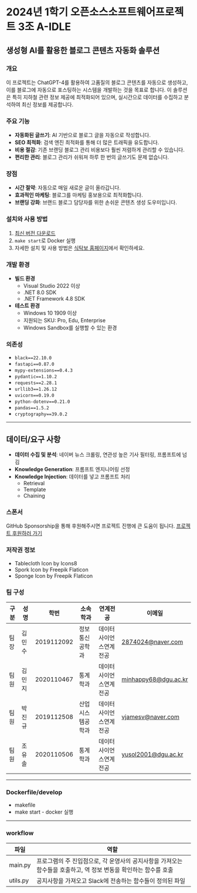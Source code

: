 # 2024년 1학기 오픈소스소프트웨어프로젝트 3조 A-IDLE
## 생성형 AI를 활용한 블로그 콘텐츠 자동화 솔루션

### 개요
이 프로젝트는 ChatGPT-4를 활용하여 고품질의 블로그 콘텐츠를 자동으로 생성하고, 이를 블로그에 자동으로 포스팅하는 시스템을 개발하는 것을 목표로 합니다. 이 솔루션은 특히 지하철 관련 정보 제공에 최적화되어 있으며, 실시간으로 데이터를 수집하고 분석하여 최신 정보를 제공합니다.

### 주요 기능
- **자동화된 글쓰기**: AI 기반으로 블로그 글을 자동으로 작성합니다.
- **SEO 최적화**: 검색 엔진 최적화를 통해 더 많은 트래픽을 유도합니다.
- **비용 절감**: 기존 브랜딩 블로그 관리 비용보다 훨씬 저렴하게 관리할 수 있습니다.
- **편리한 관리**: 블로그 관리가 쉬워져 하루 한 번의 글쓰기도 문제 없습니다.

### 장점
- **시간 절약**: 자동으로 매일 새로운 글이 올라갑니다.
- **효과적인 마케팅**: 블로그를 마케팅 홍보용으로 최적화합니다.
- **브랜딩 강화**: 브랜드 블로그 담당자를 위한 손쉬운 콘텐츠 생성 도우미입니다.

### 설치와 사용 방법
1. [최신 버전 다운로드](https://github.com/your-repo/releases)
2. `make start`로 Docker 실행
3. 자세한 설치 및 사용 방법은 [식탁보 홈페이지](https://github.com/your-repo)에서 확인하세요.

### 개발 환경
- **빌드 환경**
  - Visual Studio 2022 이상
  - .NET 8.0 SDK
  - .NET Framework 4.8 SDK
- **테스트 환경**
  - Windows 10 1909 이상
  - 지원되는 SKU: Pro, Edu, Enterprise
  - Windows Sandbox를 실행할 수 있는 환경

### 의존성
- `black==22.10.0`
- `fastapi==0.87.0`
- `mypy-extensions==0.4.3`
- `pydantic==1.10.2`
- `requests==2.28.1`
- `urllib3==1.26.12`
- `uvicorn==0.19.0`
- `python-dotenv==0.21.0`
- `pandas==1.5.2`
- `cryptography==39.0.2`
---




## 데이터/요구 사항
- **데이터 수집 및 분석**: 네이버 뉴스 크롤링, 연관성 높은 기사 필터링, 프롬프트에 넘김
- **Knowledge Generation**: 프롬프트 엔지니어링 선정
- **Knowledge Injection**: 데이터를 넣고 프롬프트 처리
  - Retrieval
  - Template
  - Chaining

### 스폰서
GitHub Sponsorship을 통해 후원해주시면 프로젝트 진행에 큰 도움이 됩니다. [프로젝트 후원하러 가기](https://github.com/sponsors/your-repo)

### 저작권 정보
- Tablecloth Icon by Icons8
- Spork Icon by Freepik Flaticon
- Sponge Icon by Freepik Flaticon




### 팀 구성
| 구분 | 성명   | 학번       | 소속학과          | 연계전공            | 이메일               |
|------|--------|------------|-------------------|---------------------|----------------------|
| 팀장 | 김민수 | 2019112092 | 정보통신공학과  | 데이터사이언스연계전공      | 2874024@naver.com   |
| 팀원 | 김민지 | 2020110467 | 통계학과     | 데이터사이언스연계전공         | minhappy68@dgu.ac.kr   |
| 팀원 | 박진규 | 2019112508 | 산업시스템공학과 | 데이터사이언스연계전공         | vjamesv@naver.com |
| 팀원 |조유솔 | 2020110506 | 통계학과 | 데이터사이언스연계전공        | yusol2001@dgu.ac.kr |
---

### Dockerfile/develop
- makefile
- make start - docker 실행
---
### workflow 
| 파일        | 역할                                                                                           |
|------------|------------------------------------------------------------------------------------------------|
| main.py    | 프로그램의 주 진입점으로, 각 운영사의 공지사항을 가져오는 함수들을 호출하고, 역 정보 변동을 확인하는 함수를 호출 |
| utils.py   | 공지사항을 가져오고 Slack에 전송하는 함수들이 정의된 파일                                      |

